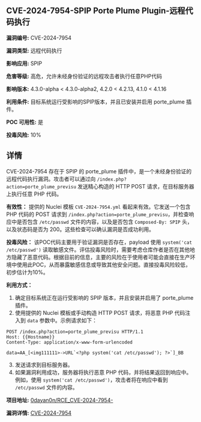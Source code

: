 ## CVE-2024-7954-SPIP Porte Plume Plugin-远程代码执行

**漏洞编号:** CVE-2024-7954

**漏洞类型:** 远程代码执行

**影响应用:** SPIP

**危害等级:** 高危，允许未经身份验证的远程攻击者执行任意PHP代码

**影响版本:** 4.3.0-alpha < 4.3.0-alpha2, 4.2.0 < 4.2.13, 4.1.0 < 4.1.16

**利用条件:** 目标系统运行受影响的SPIP版本，并且已安装并启用 porte_plume 插件。

**POC 可用性:** 是

**投毒风险:** 10%

## 详情

CVE-2024-7954 存在于 SPIP 的 porte_plume 插件中，是一个未经身份验证的远程代码执行漏洞。攻击者可以通过向 `/index.php?action=porte_plume_previsu` 发送精心构造的 HTTP POST 请求，在目标服务器上执行任意 PHP 代码。

**有效性：**
提供的 Nuclei 模板 `CVE-2024-7954.yml` 看起来有效。它发送一个包含 PHP 代码的 POST 请求到 `/index.php?action=porte_plume_previsu`，并检查响应中是否包含 `/etc/passwd` 文件的内容，以及是否包含 `Composed-By: SPIP` 头，以及状态码是否为 200。这些检查可以确认漏洞是否成功利用。

**投毒风险：**
该POC代码主要用于验证漏洞是否存在，payload 使用 `system('cat /etc/passwd')` 读取敏感文件。评估投毒风险时，需要考虑仓库作者是否在其他地方隐藏了恶意代码。根据目前的信息，主要的风险在于使用者可能会直接在生产环境中使用此POC，从而暴露敏感信息或导致其他安全问题。直接投毒风险较低，初步估计为10%。

**利用方式：**
1.  确定目标系统正在运行受影响的 SPIP 版本，并且安装并启用了 porte_plume 插件。
2.  使用提供的 Nuclei 模板或手动构造 HTTP POST 请求，将恶意 PHP 代码注入到 `data` 参数中。示例请求如下：

```
POST /index.php?action=porte_plume_previsu HTTP/1.1
Host: {{Hostname}}
Content-Type: application/x-www-form-urlencoded

data=AA_[<img111111>->URL`<?php system('cat /etc/passwd'); ?>`]_BB
```

3.  发送请求到目标服务器。
4.  如果漏洞利用成功，服务器将执行恶意 PHP 代码，并将结果返回到响应中。例如，使用 `system('cat /etc/passwd')`，攻击者将在响应中看到 `/etc/passwd` 文件的内容。

**项目地址:** [0dayan0n/RCE_CVE-2024-7954-](https://github.com/0dayan0n/RCE_CVE-2024-7954-)

**漏洞详情:** [CVE-2024-7954](https://nvd.nist.gov/vuln/detail/CVE-2024-7954)